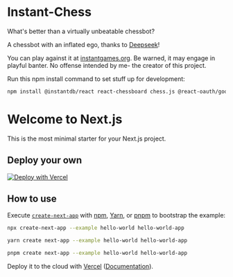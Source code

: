 # Instant-Chess

What's better than a virtually unbeatable chessbot?

A chessbot with an inflated ego, thanks to [Deepseek](https://api-docs.deepseek.com/)!

You can play against it at [instantgames.org](https://instantgames.org/). Be warned, it may engage in playful banter. No offense intended by me- the creator of this project.


Run this npm install command to set stuff up for development:

```bash
npm install @instantdb/react react-chessboard chess.js @react-oauth/google js-cookie
```

# Welcome to Next.js

This is the most minimal starter for your Next.js project.

## Deploy your own

[![Deploy with Vercel](https://vercel.com/button)](https://vercel.com/new/clone?repository-url=https://github.com/vercel/next.js/tree/canary/examples/hello-world&project-name=hello-world&repository-name=hello-world)

## How to use

Execute [`create-next-app`](https://github.com/vercel/next.js/tree/canary/packages/create-next-app) with [npm](https://docs.npmjs.com/cli/init), [Yarn](https://yarnpkg.com/lang/en/docs/cli/create/), or [pnpm](https://pnpm.io) to bootstrap the example:

```bash
npx create-next-app --example hello-world hello-world-app
```

```bash
yarn create next-app --example hello-world hello-world-app
```

```bash
pnpm create next-app --example hello-world hello-world-app
```

Deploy it to the cloud with [Vercel](https://vercel.com/new?utm_source=github&utm_medium=readme&utm_campaign=next-example) ([Documentation](https://nextjs.org/docs/deployment)).
